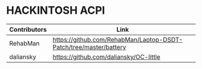# HACKINTOSH ACPI
| Contributors | Link 
| ------------- | ------------- |
| RehabMan | https://github.com/RehabMan/Laptop-DSDT-Patch/tree/master/battery  |
| daliansky | https://github.com/daliansky/OC-little  |
